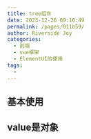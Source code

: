 ```yaml
---
title: tree组件
date: 2023-12-26 09:16:49
permalink: /pages/011b59/
author: Riverside Joy
categories:
  - 前端
  - vue框架
  - ElementUI的使用
tags:
  - 
---
```

## 基本使用

## value是对象